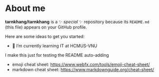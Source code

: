 # About me


**tarnkhang/tarnkhang** is a ✨ _special_ ✨ repository because its `README.md` (this file) appears on your GitHub profile.

Here are some ideas to get you started:


- 🌱 I’m currently learning IT at HCMUS-VNU

I make this just for testing the README auto-adding 

- emoji cheat sheet: https://www.webfx.com/tools/emoji-cheat-sheet/
- markdown cheat sheet: https://www.markdownguide.org/cheat-sheet/



<!--
- 🔭 I’m currently working on ...
- 👯 I’m looking to collaborate on ...
- 🤔 I’m looking for help with ...
- 💬 Ask me about ...
- 📫 How to reach me: ...
- 😄 Pronouns: ...
- ⚡ Fun fact: ...
-->
